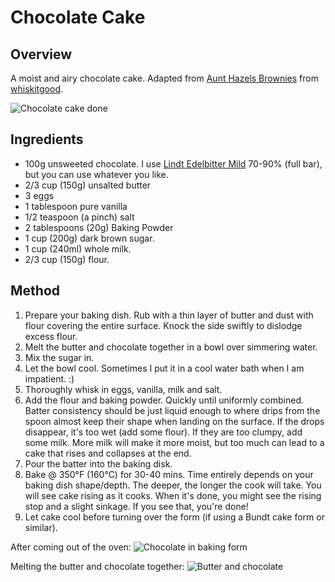 # Chocolate Cake

## Overview
A moist and airy chocolate cake. Adapted from [Aunt Hazels Brownies](https://github.com/whiskitgood/recipes/blob/master/docs/aunt-hazels-brownies.md) from [whiskitgood](https://github.com/whiskitgood).

![Chocolate cake done](chocolate-cake-done.png)

## Ingredients 

- 100g unsweeted chocolate. I use [Lindt Edelbitter Mild](https://www.lindt.de/catalog/product/view/id/6628/) 70-90% (full bar), but you can use whatever you like.
- 2/3 cup (150g) unsalted butter
- 3 eggs
- 1 tablespoon pure vanilla
- 1/2 teaspoon (a pinch) salt
- 2 tablespoons (20g) Baking Powder
- 1 cup (200g) dark brown sugar.
- 1 cup (240ml) whole milk.
- 2/3 cup (150g) flour.


## Method

1) Prepare your baking dish. Rub with a thin layer of butter and dust with flour covering the entire surface. Knock the side swiftly to dislodge excess flour. 
1) Melt the butter and chocolate together in a bowl over simmering water. 
2) Mix the sugar in.
3) Let the bowl cool. Sometimes I put it in a cool water bath when I am impatient. :)
4) Thoroughly whisk in eggs, vanilla, milk and salt.
5) Add the flour and baking powder. Quickly until uniformly combined. Batter consistency should be just liquid enough to where drips from the spoon almost keep their shape when landing on the surface. If the drops disappear, it's too wet (add some flour). If they are too clumpy, add some milk. More milk will make it more moist, but too much can lead to a cake that rises and collapses at the end. 
6) Pour the batter into the baking disk. 
7) Bake @ 350°F (160°C) for 30-40 mins. Time entirely depends on your baking dish shape/depth. The deeper, the longer the cook will take. You will see cake rising as it cooks. When it's done, you might see the rising stop and a slight sinkage. If you see that, you're done!
8) Let cake cool before turning over the form (if using a Bundt cake form or similar).

After coming out of the oven:
![Chocolate in baking form](chocolate-cake-upside-down.png)

Melting the butter and chocolate together:
![Butter and chocolate](chocolate-cake-butter-chocolate.png)